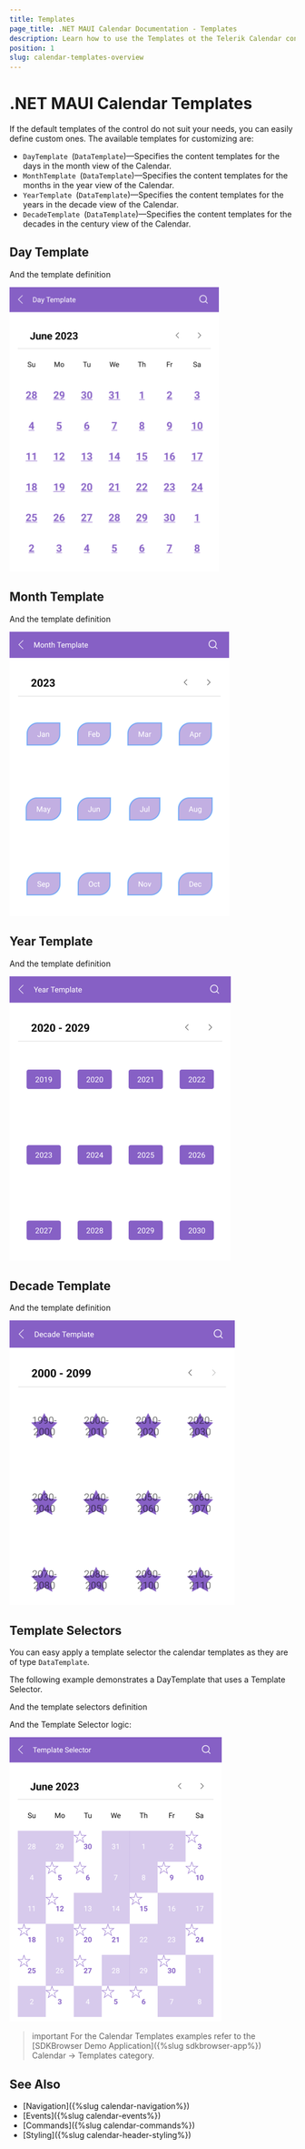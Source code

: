 ```yaml
---
title: Templates
page_title: .NET MAUI Calendar Documentation - Templates
description: Learn how to use the Templates ot the Telerik Calendar control for .NET MAUI.
position: 1
slug: calendar-templates-overview
---
```


# .NET MAUI Calendar Templates

If the default templates of the control do not suit your needs, you can easily define custom ones. The available templates for customizing are:

* `DayTemplate `(`DataTemplate`)&mdash;Specifies the content templates for the days in the month view of the Calendar.
* `MonthTemplate `(`DataTemplate`)&mdash;Specifies the content templates for the months in the year view of the Calendar.
* `YearTemplate `(`DataTemplate`)&mdash;Specifies the content templates for the years in the decade view of the Calendar.
* `DecadeTemplate `(`DataTemplate`)&mdash;Specifies the content templates for the decades in the century view of the Calendar.

## Day Template

<snippet id='calendar-templates-daytemplate-usage'/>

And the template definition

<snippet id='calendar-templates-daytemplate-definition'/>

![.NET MAUI Calendar Day Template](images/calendar-day-template.png)

## Month Template

<snippet id='calendar-templates-monthtemplate-usage'/>

And the template definition

<snippet id='calendar-templates-monthtemplate-definition'/>

![.NET MAUI Calendar Month Template](images/calendar-month-template.png)

## Year Template

<snippet id='calendar-templates-yeartemplate-usage'/>

And the template definition

<snippet id='calendar-templates-yeartemplate-definition'/>

![.NET MAUI Calendar Year Template](images/calendar-year-template.png)

## Decade Template

<snippet id='calendar-templates-decadetemplate-usage'/>

And the template definition

<snippet id='calendar-templates-decadetemplate-definition'/>

![.NET MAUI Calendar Decade Template](images/calendar-decade-template.png)

## Template Selectors

You can easy apply a template selector the calendar templates as they are of type `DataTemplate`. 

The following example demonstrates a DayTemplate that uses a Template Selector.

<snippet id='calendar-templates-templateselector-usage'/>

And the template selectors definition

<snippet id='calendar-templates-templateselector-definition'/>

And the Template Selector logic:

<snippet id='calendar-templates-custom-templateselector'/>

![.NET MAUI Calendar Template Selector](images/calendar-template-selector.png)

>important For the Calendar Templates examples refer to the [SDKBrowser Demo Application]({%slug sdkbrowser-app%}) Calendar -> Templates category.

## See Also

- [Navigation]({%slug calendar-navigation%})
- [Events]({%slug calendar-events%})
- [Commands]({%slug calendar-commands%})
- [Styling]({%slug calendar-header-styling%})
